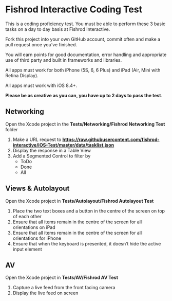 # Fishrod Interactive Coding Test

This is a coding proficiency test. You must be able to perform these 3 basic tasks on a day to day basis at Fishrod Interactive.

Fork this project into your own GitHub account, commit often and make a pull request once you’ve finished.

You will earn points for good documentation, error handling and appropriate use of third party and built in frameworks and libraries.

All apps must work for both iPhone (5S, 6, 6 Plus) and iPad (Air, Mini with Retina Display).

All apps must work with iOS 8.4+.

**Please be as creative as you can, you have up to 2 days to pass the test**.

## Networking
Open the Xcode project in the **Tests/Networking/Fishrod Networking Test** folder

1. Make a URL request to **https://raw.githubusercontent.com/fishrod-interactive/iOS-Test/master/data/tasklist.json**
2. Display the response in a Table View
3. Add a Segmented Control to filter by
	* ToDo
	* Done
	* All

## Views & Autolayout
Open the Xcode project in **Tests/Autolayout/Fishrod Autolayout Test**

1. Place the two text boxes and a button in the centre of the screen on top of each other
2. Ensure that all items remain in the centre of the screen for all orientations on iPad
3. Ensure that all items remain in the centre of the screen for all orientations for iPhone
4. Ensure that when the keyboard is presented, it doesn’t hide the active input element

## AV
Open the Xcode project in **Tests/AV/Fishrod AV Test**

1. Capture a live feed from the front facing camera
2. Display the live feed on screen